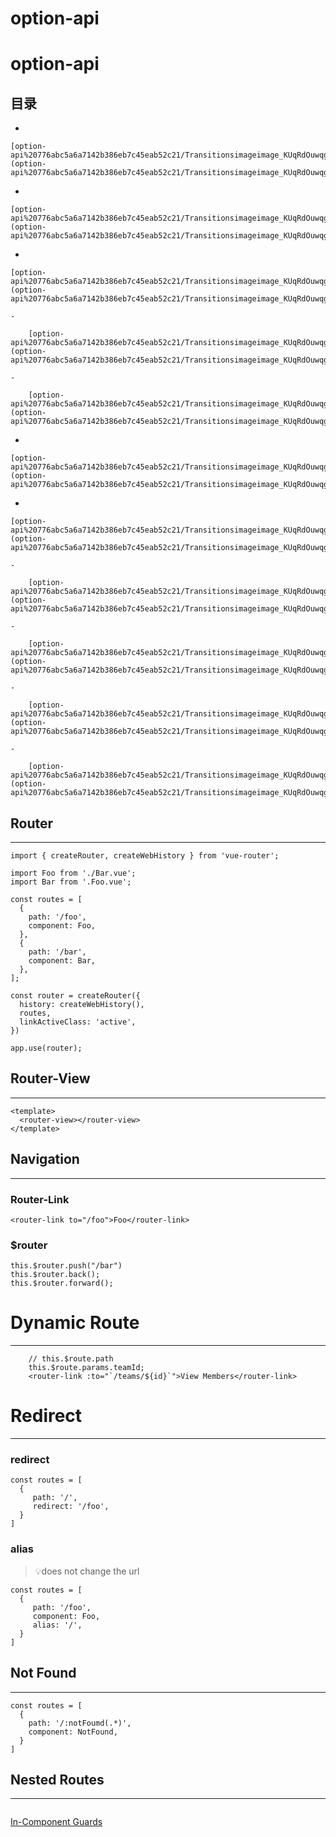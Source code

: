 # option-api

# option-api

## 目录

- 
    
    [option-api%20776abc5a6a7142b386eb7c45eab52c21/Transitionsimageimage_KUqRdOuwqg.png](option-api%20776abc5a6a7142b386eb7c45eab52c21/Transitionsimageimage_KUqRdOuwqg.png)
    
- 
    
    [option-api%20776abc5a6a7142b386eb7c45eab52c21/Transitionsimageimage_KUqRdOuwqg%201.png](option-api%20776abc5a6a7142b386eb7c45eab52c21/Transitionsimageimage_KUqRdOuwqg%201.png)
    
- 
    
    [option-api%20776abc5a6a7142b386eb7c45eab52c21/Transitionsimageimage_KUqRdOuwqg%202.png](option-api%20776abc5a6a7142b386eb7c45eab52c21/Transitionsimageimage_KUqRdOuwqg%202.png)
    
    - 
        
        [option-api%20776abc5a6a7142b386eb7c45eab52c21/Transitionsimageimage_KUqRdOuwqg%203.png](option-api%20776abc5a6a7142b386eb7c45eab52c21/Transitionsimageimage_KUqRdOuwqg%203.png)
        
    - 
        
        [option-api%20776abc5a6a7142b386eb7c45eab52c21/Transitionsimageimage_KUqRdOuwqg%204.png](option-api%20776abc5a6a7142b386eb7c45eab52c21/Transitionsimageimage_KUqRdOuwqg%204.png)
        
- 
    
    [option-api%20776abc5a6a7142b386eb7c45eab52c21/Transitionsimageimage_KUqRdOuwqg%205.png](option-api%20776abc5a6a7142b386eb7c45eab52c21/Transitionsimageimage_KUqRdOuwqg%205.png)
    
- 
    
    [option-api%20776abc5a6a7142b386eb7c45eab52c21/Transitionsimageimage_KUqRdOuwqg%206.png](option-api%20776abc5a6a7142b386eb7c45eab52c21/Transitionsimageimage_KUqRdOuwqg%206.png)
    
    - 
        
        [option-api%20776abc5a6a7142b386eb7c45eab52c21/Transitionsimageimage_KUqRdOuwqg%207.png](option-api%20776abc5a6a7142b386eb7c45eab52c21/Transitionsimageimage_KUqRdOuwqg%207.png)
        
    - 
        
        [option-api%20776abc5a6a7142b386eb7c45eab52c21/Transitionsimageimage_KUqRdOuwqg%208.png](option-api%20776abc5a6a7142b386eb7c45eab52c21/Transitionsimageimage_KUqRdOuwqg%208.png)
        
    - 
        
        [option-api%20776abc5a6a7142b386eb7c45eab52c21/Transitionsimageimage_KUqRdOuwqg%209.png](option-api%20776abc5a6a7142b386eb7c45eab52c21/Transitionsimageimage_KUqRdOuwqg%209.png)
        
    - 
        
        [option-api%20776abc5a6a7142b386eb7c45eab52c21/Transitionsimageimage_KUqRdOuwqg%2010.png](option-api%20776abc5a6a7142b386eb7c45eab52c21/Transitionsimageimage_KUqRdOuwqg%2010.png)
        

## Router

---

```
import { createRouter, createWebHistory } from 'vue-router';

import Foo from './Bar.vue';
import Bar from '.Foo.vue';

const routes = [
  {
    path: '/foo',
    component: Foo,
  },
  {
    path: '/bar',
    component: Bar,
  },
];

const router = createRouter({
  history: createWebHistory(),
  routes,
  linkActiveClass: 'active',
})

app.use(router);
```

## Router-View

---

```
<template>
  <router-view></router-view>
</template>

```

## Navigation

---

### Router-Link

```
<router-link to="/foo">Foo</router-link>

```

### $router

```
this.$router.push("/bar")
this.$router.back();
this.$router.forward();
```

# Dynamic Route

---

```
    // this.$route.path
    this.$route.params.teamId;
    <router-link :to="`/teams/${id}`">View Members</router-link>
```

# Redirect

---

### redirect

```
const routes = [
  {
     path: '/',
     redirect: '/foo',
  }
]
```

### alias

> 💡does not change the url
> 

```
const routes = [
  {
     path: '/foo',
     component: Foo,
     alias: '/',
  }
]
```

## Not Found

---

```
const routes = [
  {
    path: '/:notFoumd(.*)',
    component: NotFound,
  }
]
```

## Nested Routes

---

```

```

[In-Component Guards](In-Component%20Guards%20bf9154e31eae405685918a1cdf6e0c00.md)